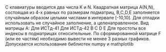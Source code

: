 С клавиатуры вводится два числа K и N. Квадратная матрица А(N,N), состоящая из 4-х
равных по размерам подматриц, B,C,D,E заполняется случайным образом целыми
числами в интервале [-10,10]. Для отладки использовать не случайное заполнение, а
целенаправленное. Вид матрицы А:
Для ИСТд-41
Для ИСТд-42
B C
D E
Для простоты все индексы в подматрицах относительные.
По сформированной матрице F (или ее частям) необходимо вывести не менее 3 разных
графиков.
Допускается использование библиотек numpy и mathplotlib
